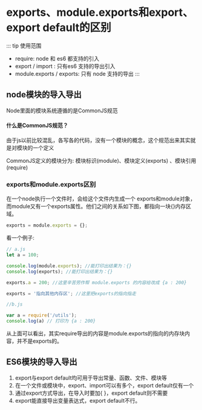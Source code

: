 # exports、module.exports和export、export default的区别

::: tip 使用范围
* require: node 和 es6 都支持的引入
* export / import : 只有es6 支持的导出引入
* module.exports / exports: 只有 node 支持的导出
:::

## node模块的导入导出

Node里面的模块系统遵循的是CommonJS规范

#### 什么是CommonJS规范？

由于js以前比较混乱，各写各的代码，没有一个模块的概念，这个规范出来其实就是对模块的一个定义

CommonJS定义的模块分为: 模块标识(module)、模块定义(exports) 、模块引用(require)


### exports和module.exports区别

在一个node执行一个文件时，会给这个文件内生成一个 exports和module对象，
而module又有一个exports属性。他们之间的关系如下图，都指向一块{}内存区域。
```js
exports = module.exports = {};
```

看一个例子:
```js
// a.js
let a = 100;

console.log(module.exports); //能打印出结果为：{}
console.log(exports); //能打印出结果为：{}

exports.a = 200; //这里辛苦劳作帮 module.exports 的内容给改成 {a : 200}

exports = '指向其他内存区'; //这里把exports的指向指走

//b.js

var a = require('/utils');
console.log(a) // 打印为 {a : 200} 
```

从上面可以看出，其实require导出的内容是module.exports的指向的内存块内容，并不是exports的。


## ES6模块的导入导出

1. export与export default均可用于导出常量、函数、文件、模块等
2. 在一个文件或模块中，export、import可以有多个，export default仅有一个
3. 通过export方式导出，在导入时要加{ }，export default则不需要
4. export能直接导出变量表达式，export default不行。